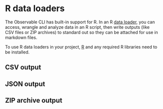 # R data loaders

The Observable CLI has built-in support for R. In an R [data loader](../loaders), you can access, wrangle and analyze data in an R script, then write outputs (like CSV files or ZIP archives) to standard out so they can be attached for use in markdown files. 

To use R data loaders in your project, [R](https://www.r-project.org/) and any required R libraries need to be installed. 

## CSV output




## JSON output

## ZIP archive output